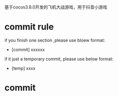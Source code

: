 基于cocos3.8.0开发的飞机大战游戏，用于抖音小游戏
# commit rule
if you finish one section ,please use bloew format:
- [commit] xxxxxx

if it just a temporary commit, please use below format: 
- [temp] xxxx

# commit
